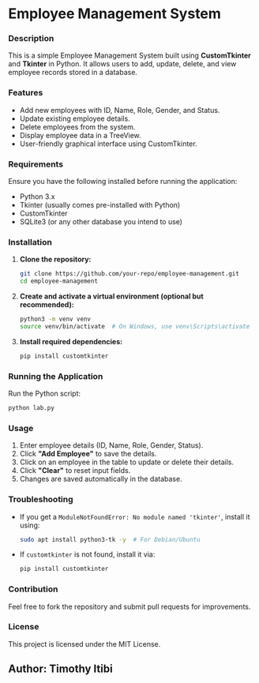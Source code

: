 # Employee Management System

### Description
This is a simple Employee Management System built using **CustomTkinter** and **Tkinter** in Python. It allows users to add, update, delete, and view employee records stored in a database.

### Features
- Add new employees with ID, Name, Role, Gender, and Status.
- Update existing employee details.
- Delete employees from the system.
- Display employee data in a TreeView.
- User-friendly graphical interface using CustomTkinter.

### Requirements
Ensure you have the following installed before running the application:

- Python 3.x
- Tkinter (usually comes pre-installed with Python)
- CustomTkinter
- SQLite3 (or any other database you intend to use)

### Installation
1. **Clone the repository:**
   ```bash
   git clone https://github.com/your-repo/employee-management.git
   cd employee-management
   ```
2. **Create and activate a virtual environment (optional but recommended):**
   ```bash
   python3 -m venv venv
   source venv/bin/activate  # On Windows, use venv\Scripts\activate
   ```
3. **Install required dependencies:**
   ```bash
   pip install customtkinter
   ```

### Running the Application
Run the Python script:
```bash
python lab.py
```

### Usage
1. Enter employee details (ID, Name, Role, Gender, Status).
2. Click **"Add Employee"** to save the details.
3. Click on an employee in the table to update or delete their details.
4. Click **"Clear"** to reset input fields.
5. Changes are saved automatically in the database.

### Troubleshooting
- If you get a `ModuleNotFoundError: No module named 'tkinter'`, install it using:
  ```bash
  sudo apt install python3-tk -y  # For Debian/Ubuntu
  ```
- If `customtkinter` is not found, install it via:
  ```bash
  pip install customtkinter
  ```

### Contribution
Feel free to fork the repository and submit pull requests for improvements.

### License
This project is licensed under the MIT License.

## Author: Timothy Itibi

